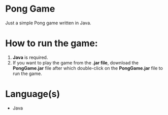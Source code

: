 # Pong Game

Just a simple Pong game written in Java.

# How to run the game:
1. **Java** is required.
2. If you want to play the game from the **.jar file**, download the **PongGame.jar** file after which double-click on the **PongGame.jar** file to run the game.
# Language(s)
- Java

